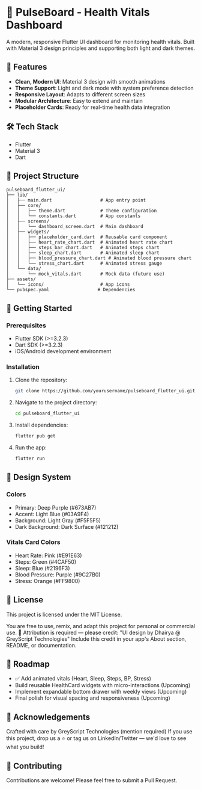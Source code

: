 # 🏥 PulseBoard - Health Vitals Dashboard

A modern, responsive Flutter UI dashboard for monitoring health vitals. Built with Material 3 design principles and supporting both light and dark themes.

## 📱 Features

- **Clean, Modern UI**: Material 3 design with smooth animations
- **Theme Support**: Light and dark mode with system preference detection
- **Responsive Layout**: Adapts to different screen sizes
- **Modular Architecture**: Easy to extend and maintain
- **Placeholder Cards**: Ready for real-time health data integration

## 🛠 Tech Stack

- Flutter
- Material 3
- Dart

## 📁 Project Structure

```
pulseboard_flutter_ui/
├── lib/
│   ├── main.dart                  # App entry point
│   ├── core/
│   │   ├── theme.dart             # Theme configuration
│   │   └── constants.dart         # App constants
│   ├── screens/
│   │   └── dashboard_screen.dart  # Main dashboard
│   ├── widgets/
│   │   ├── placeholder_card.dart  # Reusable card component
│   │   ├── heart_rate_chart.dart  # Animated heart rate chart
│   │   ├── steps_bar_chart.dart   # Animated steps chart
│   │   ├── sleep_chart.dart       # Animated sleep chart
│   │   ├── blood_pressure_chart.dart # Animated blood pressure chart
│   │   └── stress_chart.dart      # Animated stress gauge
│   └── data/
│       └── mock_vitals.dart       # Mock data (future use)
├── assets/
│   └── icons/                     # App icons
└── pubspec.yaml                  # Dependencies

```

## 🚀 Getting Started

### Prerequisites

- Flutter SDK (>=3.2.3)
- Dart SDK (>=3.2.3)
- iOS/Android development environment

### Installation

1. Clone the repository:
   ```bash
   git clone https://github.com/yourusername/pulseboard_flutter_ui.git
   ```

2. Navigate to the project directory:
   ```bash
   cd pulseboard_flutter_ui
   ```

3. Install dependencies:
   ```bash
   flutter pub get
   ```

4. Run the app:
   ```bash
   flutter run
   ```

## 🎨 Design System

### Colors

- Primary: Deep Purple (#673AB7)
- Accent: Light Blue (#03A9F4)
- Background: Light Gray (#F5F5F5)
- Dark Background: Dark Surface (#121212)

### Vitals Card Colors

- Heart Rate: Pink (#E91E63)
- Steps: Green (#4CAF50)
- Sleep: Blue (#2196F3)
- Blood Pressure: Purple (#9C27B0)
- Stress: Orange (#FF9800)

## 📄 License

This project is licensed under the MIT License.

You are free to use, remix, and adapt this project for personal or commercial use.
📝 Attribution is required — please credit:
"UI design by Dhairya @ GreyScript Technologies"
Include this credit in your app's About section, README, or documentation.

## 🚀 Roadmap

- ✅ Add animated vitals (Heart, Sleep, Steps, BP, Stress)
- Build reusable HealthCard widgets with micro-interactions (Upcoming)
- Implement expandable bottom drawer with weekly views (Upcoming)
- Final polish for visual spacing and responsiveness (Upcoming)


## 🙌 Acknowledgements

Crafted with care by GreyScript Technologies (mention required)
If you use this project, drop us a ⭐ or tag us on LinkedIn/Twitter — we'd love to see what you build!

## 🤝 Contributing

Contributions are welcome! Please feel free to submit a Pull Request.


